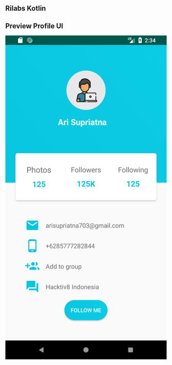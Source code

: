 ## Rilabs Kotlin

## Preview Profile UI
![ScreenShoot](https://raw.githubusercontent.com/arisupriatna14/rilabs-kotlin/master/app/src/main/res/drawable/Profile_UI.png)